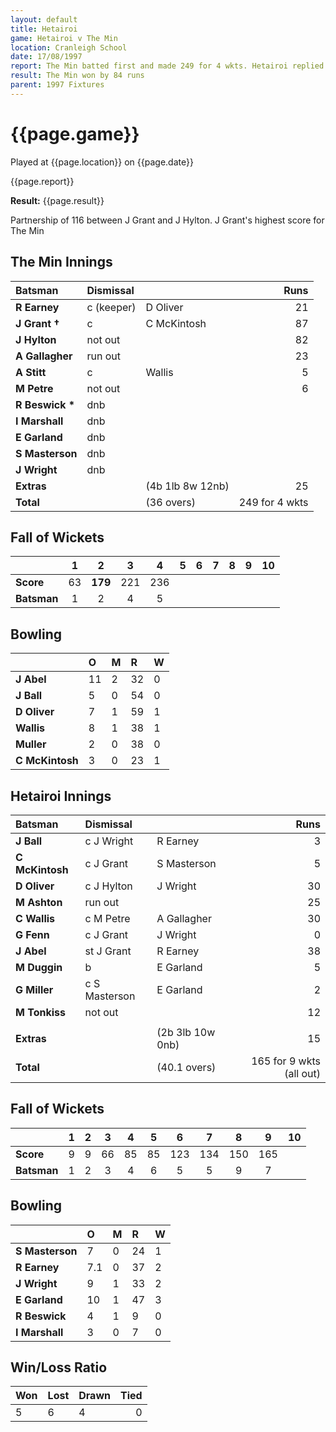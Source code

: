 ```yaml
---
layout: default
title: Hetairoi
game: Hetairoi v The Min
location: Cranleigh School
date: 17/08/1997
report: The Min batted first and made 249 for 4 wkts. Hetairoi replied with 165 for 9 wkts (all out)
result: The Min won by 84 runs
parent: 1997 Fixtures
---
```


# {{page.game}}

Played at {{page.location}} on {{page.date}}

{{page.report}}

**Result:** {{page.result}}

Partnership of 116 between J Grant and J Hylton. J Grant's highest score for The Min

## The Min Innings

| Batsman | Dismissal |  | Runs |
|:---|:---|---|---:|
| **R Earney** | c (keeper) | D Oliver | 21 |
| **J Grant &#8224;** | c | C McKintosh | 87 |
| **J Hylton** | not out |  | 82 |
| **A Gallagher** | run out |  | 23 |
| **A Stitt** | c | Wallis | 5 |
| **M Petre** | not out |  | 6 |
| **R Beswick &#42;** | dnb |  |  |
| **I Marshall** | dnb |  |  |
| **E Garland** | dnb |  |  |
| **S Masterson** | dnb |  |  |
| **J Wright** | dnb |  |  |
| **Extras** | | (4b 1lb 8w 12nb) | 25 |
| **Total** | | (36 overs) | 249 for 4 wkts |

## Fall of Wickets

| | 1 | 2 | 3 | 4 | 5 | 6 | 7 | 8 | 9 | 10 |
|---|:---:|:---:|:---:|:---:|:---:|:---:|:---:|:---:|:---:|:---:|
| **Score** | 63 | **179** | 221 | 236 |  |  |  |  |  |  |
| **Batsman** | 1 | 2 | 4 | 5 |  |  |  |  |  |  |

## Bowling

| | O | M | R | W |
|---|:---|:---|:---|:---|
| **J Abel** | 11 | 2 | 32 | 0 |
| **J Ball** | 5 | 0 | 54 | 0 |
| **D Oliver** | 7 | 1 | 59 | 1 |
| **Wallis** | 8 | 1 | 38 | 1 |
| **Muller** | 2 | 0 | 38 | 0 |
| **C McKintosh** | 3 | 0 | 23 | 1 |


## Hetairoi Innings

| Batsman | Dismissal |  | Runs |
|:---|:---|---|---:|
| **J Ball** | c J Wright | R Earney | 3 |
| **C McKintosh** | c J Grant | S Masterson | 5 |
| **D Oliver** | c J Hylton | J Wright | 30 |
| **M Ashton** | run out |  | 25 |
| **C Wallis** | c M Petre | A Gallagher | 30 |
| **G Fenn** | c J Grant | J Wright | 0 |
| **J Abel** | st J Grant | R Earney | 38 |
| **M Duggin** | b | E Garland | 5 |
| **G Miller** | c S Masterson | E Garland | 2 |
| **M Tonkiss** | not out |  | 12 |
|  |  |  |  |
| **Extras** | | (2b 3lb 10w 0nb) | 15 |
| **Total** | | (40.1 overs) | 165 for 9 wkts (all out) |

## Fall of Wickets

| | 1 | 2 | 3 | 4 | 5 | 6 | 7 | 8 | 9 | 10 |
|---|:---:|:---:|:---:|:---:|:---:|:---:|:---:|:---:|:---:|:---:|
| **Score** | 9 | 9 | 66 | 85 | 85 | 123 | 134 | 150 | 165 |  |
| **Batsman** | 1 | 2 | 3 | 4 | 6 | 5 | 5 | 9 | 7 |  |

## Bowling

| | O | M | R | W |
|---|:---|:---|:---|:---|
| **S Masterson** | 7 | 0 | 24 | 1 |
| **R Earney** | 7.1 | 0 | 37 | 2 |
| **J Wright** | 9 | 1 | 33 | 2 |
| **E Garland** | 10 | 1 | 47 | 3 |
| **R Beswick** | 4 | 1 | 9 | 0 |
| **I Marshall** | 3 | 0 | 7 | 0 |

## Win/Loss Ratio

| Won | Lost | Drawn | Tied |
|:---|:---|:---|---:|
| 5 | 6 | 4 | 0 |